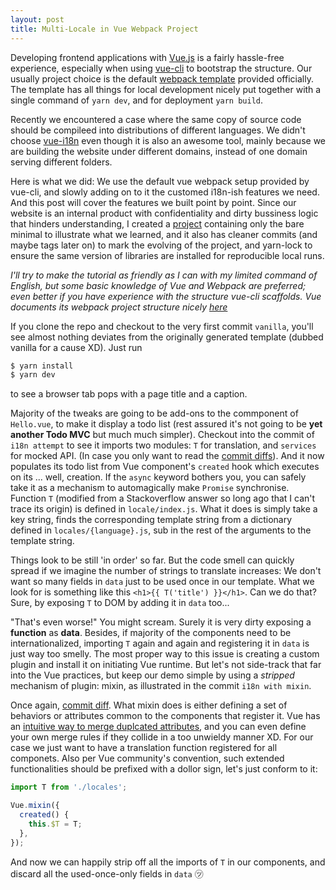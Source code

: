 ```yaml
---
layout: post
title: Multi-Locale in Vue Webpack Project
---
```


Developing frontend applications with [Vue.js](https://github.com/vuejs/vue) is a fairly hassle-free experience,
especially when using [vue-cli](https://github.com/vuejs/vue-cli) to bootstrap the structure.
Our usually project choice is the default [webpack template](https://github.com/vuejs-templates/webpack) provided officially.
The template has all things for local development nicely put together with a single command of `yarn dev`,
and for deployment `yarn build`.

Recently we encountered a case where the same copy of source code should be compileed into distributions of different languages.
We didn't choose [vue-i18n](https://github.com/kazupon/vue-i18n) even though it is also an awesome tool,
mainly because we are building the website under different domains,
instead of one domain serving different folders.

Here is what we did:
We use the default vue webpack setup provided by vue-cli,
and slowly adding on to it the customed i18n-ish features we need.
And this post will cover the features we built point by point.
Since our website is an internal product with confidentiality and dirty bussiness logic that hinders understanding,
I created a [project](https://github.com/fullstacker-tidbits/vue-webpack-multi-locale-demo) containing only the bare minimal to illustrate what we learned,
and it also has cleaner commits (and maybe tags later on) to mark the evolving of the project,
and yarn-lock to ensure the same version of libraries are installed for reproducible local runs.

_I'll try to make the tutorial as friendly as I can with my limited command of English,
but some basic knowledge of Vue and Webpack are preferred;
even better if you have experience with the structure vue-cli scaffolds.
Vue documents its webpack project structure nicely [here](https://vuejs-templates.github.io/webpack/)_

If you clone the repo and checkout to the very first commit `vanilla`,
you'll see almost nothing deviates from the originally generated template
(dubbed vanilla for a cause XD).
Just run

```bash
$ yarn install
$ yarn dev
```

to see a browser tab pops with a page title and a caption.

Majority of the tweaks are going to be add-ons to the commponent of `Hello.vue`,
to make it display a todo list
(rest assured it's not going to be **yet another Todo MVC** but much much simpler).
Checkout into the commit of `i18n attempt` to see it imports two modules:
`T` for translation,
and `services` for mocked API.
(In case you only want to read the [commit diffs](https://github.com/fullstacker-tidbits/vue-webpack-multi-locale-demo/commit/664924e580dfdb8ddf8247f0dd9b3db5424e1edb)).
And it now populates its todo list from Vue component's `created` hook which executes on its ... well, creation. 
If the `async` keyword bothers you,
you can safely take it as a mechanism to automagically make `Promise` synchronise.
Function `T` (modified from a Stackoverflow answer so long ago that I can't trace its origin) is defined in `locale/index.js`.
What it does is simply take a key string,
finds the corresponding template string from a dictionary defined in `locales/{language}.js`,
sub in the rest of the arguments to the template string. 

Things look to be still 'in order' so far.
But the code smell can quickly spread if we imagine the number of strings to translate increases:
We don't want so many fields in `data` just to be used once in our template.
What we look for is something like this `<h1>{{ T('title') }}</h1>`.
Can we do that? Sure, by exposing `T` to DOM by adding it in `data` too...

"That's even worse!" You might scream.
Surely it is very dirty exposing a **function** as **data**.
Besides, if majority of the components need to be internationalized,
importing `T` again and again and registering it in `data` is just way too smelly.
The most proper way to this issue is creating a custom plugin and install it on initiating Vue runtime.
But let's not side-track that far into the Vue practices,
but keep our demo simple by using a _stripped_ mechanism of plugin: mixin,
as illustrated in the commit `i18n with mixin`.

Once again, [commit diff](https://github.com/fullstacker-tidbits/vue-webpack-multi-locale-demo/commit/5c9d4396af2df72d86e228030b2d10c1f88db83c).
What mixin does is either defining a set of behaviors or attributes common to the components that register it.
Vue has an [intuitive way to merge duplcated attributes](https://vuejs.org/v2/guide/mixins.html#Option-Merging),
and you can even define your own merge rules if they collide in a too unwieldy manner XD.
For our case we just want to have a translation function registered for all componets.
Also per Vue community's convention,
such extended functionalities should be prefixed with a dollor sign,
let's just conform to it:

```javascript
import T from './locales';

Vue.mixin({
  created() {
    this.$T = T;
  },
});
```

And now we can happily strip off all the imports of `T` in our components,
and discard all the used-once-only fields in `data` ㋡